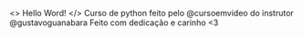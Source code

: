 <> Hello Word! </>
Curso de python feito pelo @cursoemvideo do instrutor @gustavoguanabara
Feito com dedicação e carinho <3
